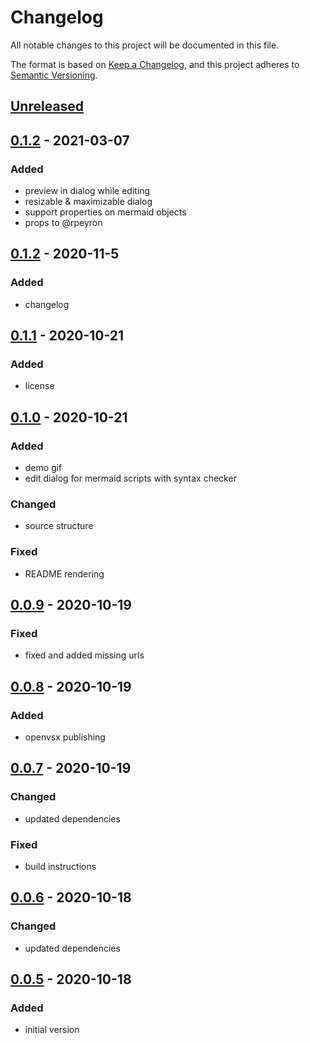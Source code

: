 # Changelog
All notable changes to this project will be documented in this file.

The format is based on [Keep a Changelog](https://keepachangelog.com/en/1.0.0/),
and this project adheres to [Semantic Versioning](https://semver.org/spec/v2.0.0.html).

<!-- EDIT THIS -->
[Unreleased]: https://github.com/nopeslide/drawio_mermaid_plugin/compare/v0.1.2...HEAD
## [Unreleased]

<!--
[MAJOR.MINOR.PATCH]: https://github.com/nopeslide/drawio_mermaid_plugin/compare/vLASTMAJOR.LASTMINOR.LASTPATCH...vMAJOR.MINOR.PATCH
## [MAJOR.MINOR.PATCH] - YEAR-MONTH-DAY

### Added
- new features.

### Changed
- changes in existing functionality.

### Deprecated
- soon-to-be removed features.

### Removed
- removed features.

### Fixed
- bug fixes.

### Security
- vulnerabilities.
-->

[0.1.3]: https://github.com/nopeslide/drawio_mermaid_plugin/compare/v0.1.2...v0.1.3
## [0.1.2] - 2021-03-07

### Added
- preview in dialog while editing
- resizable & maximizable dialog
- support properties on mermaid objects
- props to @rpeyron

[0.1.2]: https://github.com/nopeslide/drawio_mermaid_plugin/compare/v0.1.1...v0.1.2
## [0.1.2] - 2020-11-5

### Added
- changelog

[0.1.1]: https://github.com/nopeslide/drawio_mermaid_plugin/compare/v0.1.0...v0.1.1
## [0.1.1] - 2020-10-21

### Added
- license

[0.1.0]: https://github.com/nopeslide/drawio_mermaid_plugin/compare/v0.0.9...v0.1.0
## [0.1.0] - 2020-10-21

### Added
- demo gif
- edit dialog for mermaid scripts with syntax checker

### Changed
- source structure

### Fixed
- README rendering

[0.0.9]: https://github.com/nopeslide/drawio_mermaid_plugin/compare/v0.0.8...v0.0.9
## [0.0.9] - 2020-10-19

### Fixed
- fixed and added missing urls

[0.0.8]: https://github.com/nopeslide/drawio_mermaid_plugin/compare/v0.0.7...v0.0.8
## [0.0.8] - 2020-10-19

### Added
- openvsx publishing

[0.0.7]: https://github.com/nopeslide/drawio_mermaid_plugin/compare/v0.0.6...v0.0.7
## [0.0.7] - 2020-10-19

### Changed
- updated dependencies

### Fixed
- build instructions

[0.0.6]: https://github.com/nopeslide/drawio_mermaid_plugin/compare/v0.0.5...v0.0.6
## [0.0.6] - 2020-10-18

### Changed
- updated dependencies

[0.0.5]: https://github.com/nopeslide/drawio_mermaid_plugin/releases/tag/v0.0.5
## [0.0.5] - 2020-10-18

### Added
- initial version